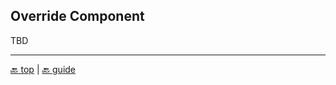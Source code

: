## Override Component

TBD

---

[:back: top](#override-component) | [:back: guide](index.md#advanced-customization)